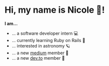 # Hi, my name is Nicole 🦦!

**I am...**

- ... a software developer intern 💻
- ... currently learning Ruby on Rails 🔆
- ... interested in astronomy 🪐
- ... a new <a href="https://medium.com/@schmidlinicole">medium</a> member 🌱
- ... a new <a href="https://dev.to/schmidlinicole">dev.to</a> member 💫


<!---
Nicole002/Nicole002 is a ✨ special ✨ repository because its `README.md` (this file) appears on your GitHub profile.
You can click the Preview link to take a look at your changes.
--->
